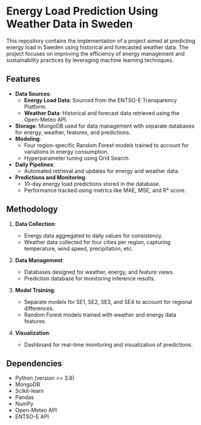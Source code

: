 # Energy Load Prediction Using Weather Data in Sweden

This repository contains the implementation of a project aimed at predicting energy load in Sweden using historical and forecasted weather data. The project focuses on improving the efficiency of energy management and sustainability practices by leveraging machine learning techniques.




## Features

- **Data Sources**: 
  - **Energy Load Data**: Sourced from the ENTSO-E Transparency Platform.
  - **Weather Data**: Historical and forecast data retrieved using the Open-Meteo API.
- **Storage**: MongoDB used for data management with separate databases for energy, weather, features, and predictions.
- **Modeling**: 
  - Four region-specific Random Forest models trained to account for variations in energy consumption.
  - Hyperparameter tuning using Grid Search.
- **Daily Pipelines**:
  - Automated retrieval and updates for energy and weather data.
- **Predictions and Monitoring**:
  - 10-day energy load predictions stored in the database.
  - Performance tracked using metrics like MAE, MSE, and R² score.

## Methodology

1. **Data Collection**:
   - Energy data aggregated to daily values for consistency.
   - Weather data collected for four cities per region, capturing temperature, wind speed, precipitation, etc.

2. **Data Management**:
   - Databases designed for weather, energy, and feature views.
   - Prediction database for monitoring inference results.

3. **Model Training**:
   - Separate models for SE1, SE2, SE3, and SE4 to account for regional differences.
   - Random Forest models trained with weather and energy data features.

4. **Visualization**:
   - Dashboard for real-time monitoring and visualization of predictions.

## Dependencies

- Python (version >= 3.8)
- MongoDB
- Scikit-learn
- Pandas
- NumPy
- Open-Meteo API
- ENTSO-E API




